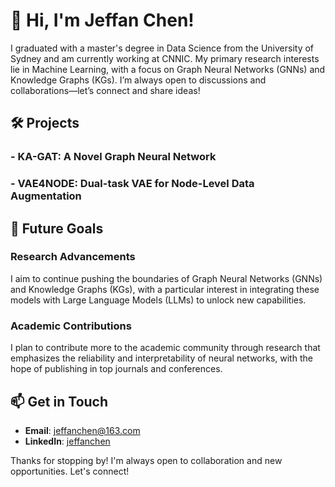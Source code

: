 # 👋 Hi, I'm Jeffan Chen!

I graduated with a master's degree in Data Science from the University of Sydney and am currently working at CNNIC. My primary research interests lie in Machine Learning, with a focus on Graph Neural Networks (GNNs) and Knowledge Graphs (KGs). I’m always open to discussions and collaborations—let’s connect and share ideas!

## 🛠️ Projects
### - KA-GAT: A Novel Graph Neural Network
### - VAE4NODE: Dual-task VAE for Node-Level Data Augmentation

## 🎯 Future Goals

### Research Advancements
I aim to continue pushing the boundaries of Graph Neural Networks (GNNs) and Knowledge Graphs (KGs), with a particular interest in integrating these models with Large Language Models (LLMs) to unlock new capabilities.
### Academic Contributions
I plan to contribute more to the academic community through research that emphasizes the reliability and interpretability of neural networks, with the hope of publishing in top journals and conferences.

## 📫 Get in Touch

- **Email**: jeffanchen@163.com
- **LinkedIn**: [jeffanchen](https://www.linkedin.com/in/jeffanchen/)

Thanks for stopping by! I'm always open to collaboration and new opportunities. Let's connect!
